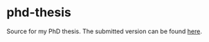 # phd-thesis

Source for my PhD thesis. The submitted version can be found [here](https://cds.cern.ch/record/2261918).
